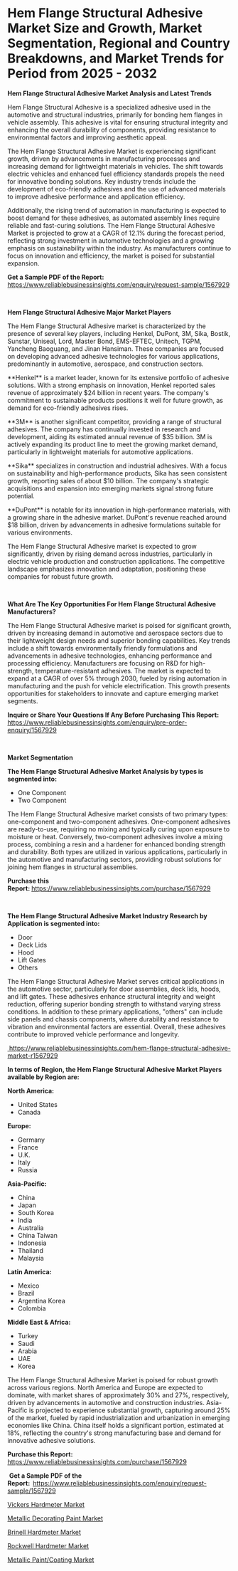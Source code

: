<p><h1>Hem Flange Structural Adhesive Market Size and Growth, Market Segmentation, Regional and Country Breakdowns, and Market Trends for Period from 2025 -  2032</h1></p><p><strong>Hem Flange Structural Adhesive Market Analysis and Latest Trends</strong></p>
<p><p>Hem Flange Structural Adhesive is a specialized adhesive used in the automotive and structural industries, primarily for bonding hem flanges in vehicle assembly. This adhesive is vital for ensuring structural integrity and enhancing the overall durability of components, providing resistance to environmental factors and improving aesthetic appeal. </p><p>The Hem Flange Structural Adhesive Market is experiencing significant growth, driven by advancements in manufacturing processes and increasing demand for lightweight materials in vehicles. The shift towards electric vehicles and enhanced fuel efficiency standards propels the need for innovative bonding solutions. Key industry trends include the development of eco-friendly adhesives and the use of advanced materials to improve adhesive performance and application efficiency. </p><p>Additionally, the rising trend of automation in manufacturing is expected to boost demand for these adhesives, as automated assembly lines require reliable and fast-curing solutions. The Hem Flange Structural Adhesive Market is projected to grow at a CAGR of 12.1% during the forecast period, reflecting strong investment in automotive technologies and a growing emphasis on sustainability within the industry. As manufacturers continue to focus on innovation and efficiency, the market is poised for substantial expansion.</p></p>
<p><strong>Get a Sample PDF of the Report:&nbsp;</strong> <a href="https://www.reliablebusinessinsights.com/enquiry/request-sample/1567929?utm_campaign=39&utm_medium=2&utm_source=Github&utm_content=ia&utm_term=23032025&utm_id=hem-flange-structural-adhesive">https://www.reliablebusinessinsights.com/enquiry/request-sample/1567929</a></p>
<p>&nbsp;</p>
<p><strong>Hem Flange Structural Adhesive Major Market Players</strong></p>
<p><p>The Hem Flange Structural Adhesive market is characterized by the presence of several key players, including Henkel, DuPont, 3M, Sika, Bostik, Sunstar, Uniseal, Lord, Master Bond, EMS-EFTEC, Unitech, TGPM, Yancheng Baoguang, and Jinan Hansiman. These companies are focused on developing advanced adhesive technologies for various applications, predominantly in automotive, aerospace, and construction sectors.</p><p>**Henkel** is a market leader, known for its extensive portfolio of adhesive solutions. With a strong emphasis on innovation, Henkel reported sales revenue of approximately $24 billion in recent years. The company's commitment to sustainable products positions it well for future growth, as demand for eco-friendly adhesives rises.</p><p>**3M** is another significant competitor, providing a range of structural adhesives. The company has continually invested in research and development, aiding its estimated annual revenue of $35 billion. 3M is actively expanding its product line to meet the growing market demand, particularly in lightweight materials for automotive applications.</p><p>**Sika** specializes in construction and industrial adhesives. With a focus on sustainability and high-performance products, Sika has seen consistent growth, reporting sales of about $10 billion. The company's strategic acquisitions and expansion into emerging markets signal strong future potential.</p><p>**DuPont** is notable for its innovation in high-performance materials, with a growing share in the adhesive market. DuPont's revenue reached around $18 billion, driven by advancements in adhesive formulations suitable for various environments.</p><p>The Hem Flange Structural Adhesive market is expected to grow significantly, driven by rising demand across industries, particularly in electric vehicle production and construction applications. The competitive landscape emphasizes innovation and adaptation, positioning these companies for robust future growth.</p></p>
<p>&nbsp;</p>
<p><strong>What Are The Key Opportunities For Hem Flange Structural Adhesive Manufacturers?</strong></p>
<p><p>The Hem Flange Structural Adhesive market is poised for significant growth, driven by increasing demand in automotive and aerospace sectors due to their lightweight design needs and superior bonding capabilities. Key trends include a shift towards environmentally friendly formulations and advancements in adhesive technologies, enhancing performance and processing efficiency. Manufacturers are focusing on R&D for high-strength, temperature-resistant adhesives. The market is expected to expand at a CAGR of over 5% through 2030, fueled by rising automation in manufacturing and the push for vehicle electrification. This growth presents opportunities for stakeholders to innovate and capture emerging market segments.</p></p>
<p><strong>Inquire or Share Your Questions If Any Before Purchasing This Report:</strong> <a href="https://www.reliablebusinessinsights.com/enquiry/pre-order-enquiry/1567929?utm_campaign=39&utm_medium=2&utm_source=Github&utm_content=ia&utm_term=23032025&utm_id=hem-flange-structural-adhesive">https://www.reliablebusinessinsights.com/enquiry/pre-order-enquiry/1567929</a></p>
<p>&nbsp;</p>
<p><strong>Market Segmentation</strong></p>
<p><strong>The Hem Flange Structural Adhesive Market Analysis by types is segmented into:</strong></p>
<p><ul><li>One Component</li><li>Two Component</li></ul></p>
<p><p>The Hem Flange Structural Adhesive market consists of two primary types: one-component and two-component adhesives. One-component adhesives are ready-to-use, requiring no mixing and typically curing upon exposure to moisture or heat. Conversely, two-component adhesives involve a mixing process, combining a resin and a hardener for enhanced bonding strength and durability. Both types are utilized in various applications, particularly in the automotive and manufacturing sectors, providing robust solutions for joining hem flanges in structural assemblies.</p></p>
<p><strong>Purchase this Report:&nbsp;</strong><a href="https://www.reliablebusinessinsights.com/purchase/1567929?utm_campaign=39&utm_medium=2&utm_source=Github&utm_content=ia&utm_term=23032025&utm_id=hem-flange-structural-adhesive">https://www.reliablebusinessinsights.com/purchase/1567929</a></p>
<p>&nbsp;</p>
<p><strong>The Hem Flange Structural Adhesive Market Industry Research by Application is segmented into:</strong></p>
<p><ul><li>Door</li><li>Deck Lids</li><li>Hood</li><li>Lift Gates</li><li>Others</li></ul></p>
<p><p>The Hem Flange Structural Adhesive Market serves critical applications in the automotive sector, particularly for door assemblies, deck lids, hoods, and lift gates. These adhesives enhance structural integrity and weight reduction, offering superior bonding strength to withstand varying stress conditions. In addition to these primary applications, "others" can include side panels and chassis components, where durability and resistance to vibration and environmental factors are essential. Overall, these adhesives contribute to improved vehicle performance and longevity.</p></p>
<p><a href="https://www.reliablebusinessinsights.com/hem-flange-structural-adhesive-market-r1567929?utm_campaign=39&utm_medium=2&utm_source=Github&utm_content=ia&utm_term=23032025&utm_id=hem-flange-structural-adhesive">&nbsp;https://www.reliablebusinessinsights.com/hem-flange-structural-adhesive-market-r1567929</a></p>
<p><strong>In terms of Region, the Hem Flange Structural Adhesive Market Players available by Region are:</strong></p>
<p>
    <p> <strong> North America: </strong>
        <ul>
            <li>United States</li>
            <li>Canada</li>
        </ul>
        </p> 
    <p> <strong> Europe: </strong>
        <ul>
            <li>Germany</li>
            <li>France</li>
            <li>U.K.</li>
            <li>Italy</li>
            <li>Russia</li>
        </ul>
        </p> 
    <p> <strong> Asia-Pacific: </strong>
        <ul>
            <li>China</li>
            <li>Japan</li>
            <li>South Korea</li>
            <li>India</li>
            <li>Australia</li>
            <li>China Taiwan</li>
            <li>Indonesia</li>
            <li>Thailand</li>
            <li>Malaysia</li>
        </ul>
        </p> 
    <p> <strong> Latin America: </strong>
        <ul>
            <li>Mexico</li>
            <li>Brazil</li>
            <li>Argentina Korea</li>
            <li>Colombia</li>
        </ul>
        </p> 
    <p> <strong> Middle East & Africa: </strong>
        <ul>
            <li>Turkey</li>
            <li>Saudi</li>
            <li>Arabia</li>
            <li>UAE</li>
            <li>Korea</li>
        </ul>
    </p>
    </p>
<p><p>The Hem Flange Structural Adhesive Market is poised for robust growth across various regions. North America and Europe are expected to dominate, with market shares of approximately 30% and 27%, respectively, driven by advancements in automotive and construction industries. Asia-Pacific is projected to experience substantial growth, capturing around 25% of the market, fueled by rapid industrialization and urbanization in emerging economies like China. China itself holds a significant portion, estimated at 18%, reflecting the country's strong manufacturing base and demand for innovative adhesive solutions.</p></p>
<p><strong>Purchase this Report: </strong><a href="https://www.reliablebusinessinsights.com/purchase/1567929?utm_campaign=39&utm_medium=2&utm_source=Github&utm_content=ia&utm_term=23032025&utm_id=hem-flange-structural-adhesive">https://www.reliablebusinessinsights.com/purchase/1567929</a></p>
<p>&nbsp;<strong>Get a Sample PDF of the Report:&nbsp;&nbsp;</strong><a href="https://www.reliablebusinessinsights.com/enquiry/request-sample/1567929?utm_campaign=39&utm_medium=2&utm_source=Github&utm_content=ia&utm_term=23032025&utm_id=hem-flange-structural-adhesive">https://www.reliablebusinessinsights.com/enquiry/request-sample/1567929</a></p>
<p><strong></strong></p>
<p><p><a href="https://github.com/panciujoslin3/Market-Research-Report-List-1/blob/main/vickers-hardmeter-market.md?utm_campaign=39&utm_medium=2&utm_source=Github&utm_content=ia&utm_term=23032025&utm_id=hem-flange-structural-adhesive">Vickers Hardmeter Market</a></p><p><a href="https://github.com/akitamegge65/Market-Research-Report-List-1/blob/main/metallic-decorating-paint-market.md?utm_campaign=39&utm_medium=2&utm_source=Github&utm_content=ia&utm_term=23032025&utm_id=hem-flange-structural-adhesive">Metallic Decorating Paint Market</a></p><p><a href="https://github.com/widlerumland/Market-Research-Report-List-1/blob/main/brinell-hardmeter-market.md?utm_campaign=39&utm_medium=2&utm_source=Github&utm_content=ia&utm_term=23032025&utm_id=hem-flange-structural-adhesive">Brinell Hardmeter Market</a></p><p><a href="https://github.com/uldularido/Market-Research-Report-List-1/blob/main/rockwell-hardmeter-market.md?utm_campaign=39&utm_medium=2&utm_source=Github&utm_content=ia&utm_term=23032025&utm_id=hem-flange-structural-adhesive">Rockwell Hardmeter Market</a></p><p><a href="https://github.com/gummaarmel83/Market-Research-Report-List-1/blob/main/metallic-paintcoating-market.md?utm_campaign=39&utm_medium=2&utm_source=Github&utm_content=ia&utm_term=23032025&utm_id=hem-flange-structural-adhesive">Metallic Paint/Coating Market</a></p></p>